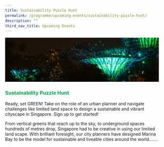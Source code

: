 ```yaml
---
title: Sustainability Puzzle Hunt
permalink: /programme/upcoming-events/sustainability-puzzle-hunt/
description: ""
third_nav_title: Upcoming Events
---
```

![](/images/banner-sustainability-puzzle-hunt.png)
### <span class="tx-green">Sustainability Puzzle Hunt</span>

Ready, set GREEN! Take on the role of an urban planner and navigate challenges like limited land space to design a sustainable and vibrant cityscape in Singapore. Sign up to get started!

From vertical greens that reach up to the sky, to underground spaces hundreds of metres drop, Singapore had to be creative in using our limited land scape. With brilliant foresight, our city planners have designed Marina Bay to be the model for sustainable and liveable cities around the world.......

<style>
	.tx-green { color: #00A651; }
	.tx-light-green { color: #A9CB5A; }
	.tx-dark-green { color: #52A057; }
	.tx-blue { color: #71B4DA; }
	.tx-gray { color: #9B9B9B; }
	.tx-brown { color: #8B572A; }
</style>